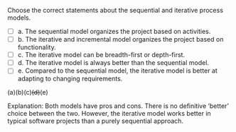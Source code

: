 <panel header="{{ icon_Q_A }} Statements about sequential and iterative process models">
<question>

Choose the correct statements about the sequential and iterative process models.

- [ ] a. The sequential model organizes the project based on activities.
- [ ] b. The iterative and incremental model organizes the project based on functionality.
- [ ] c. The iterative model can be breadth-first or depth-first.
- [ ] d. The iterative model is always better than the sequential model.
- [ ] e. Compared to the sequential model, the iterative model is better at adapting to changing requirements.

<div slot="answer">

(a)(b)(c)~~(d)~~(e)

Explanation: Both models have pros and cons. There is no definitive ‘better’ choice between the two. However, the iterative model works better in typical software projects than a purely sequential approach.

</div>
</question>
</panel>
